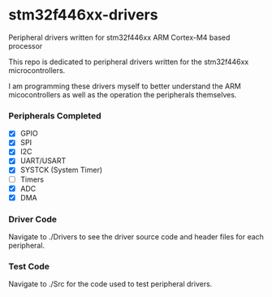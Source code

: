 # stm32f446xx-drivers
Peripheral drivers written for stm32f446xx ARM Cortex-M4 based processor

This repo is dedicated to peripheral drivers written for the stm32f446xx microcontrollers. 

I am programming these drivers myself to better understand the ARM micocontrollers as well as the operation the peripherals themselves.

### Peripherals Completed
- [x] GPIO
- [x] SPI
- [x] I2C
- [x] UART/USART
- [x] SYSTCK (System Timer)
- [ ] Timers
- [x] ADC
- [x] DMA

### Driver Code
Navigate to ./Drivers to see the driver source code and header files for each peripheral.

### Test Code
Navigate to ./Src for the code used to test peripheral drivers.
